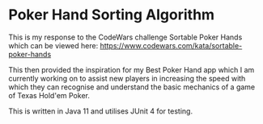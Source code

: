 # Poker Hand Sorting Algorithm

This is my response to the CodeWars challenge Sortable Poker Hands which 
can be viewed here: https://www.codewars.com/kata/sortable-poker-hands

This then provided the inspiration for my Best Poker Hand app which I am currently working on 
to assist new players in increasing the speed with which they can recognise and understand
the basic mechanics of a game of Texas Hold'em Poker.

This is written in Java 11 and utilises JUnit 4 for testing.
